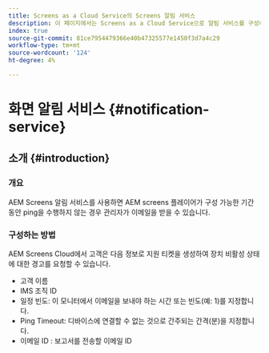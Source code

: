 ```yaml
---
title: Screens as a Cloud Service의 Screens 알림 서비스
description: 이 페이지에서는 Screens as a Cloud Service으로 알림 서비스를 구성하는 방법에 대해 설명합니다.
index: true
source-git-commit: 81ce7954479366e40b47325577e1450f3d7a4c29
workflow-type: tm+mt
source-wordcount: '124'
ht-degree: 4%

---
```



# 화면 알림 서비스 {#notification-service}

## 소개 {#introduction}

### 개요

AEM Screens 알림 서비스를 사용하면 AEM screens 플레이어가 구성 가능한 기간 동안 ping을 수행하지 않는 경우 관리자가 이메일을 받을 수 있습니다.

### 구성하는 방법

AEM Screens Cloud에서 고객은 다음 정보로 지원 티켓을 생성하여 장치 비활성 상태에 대한 경고를 요청할 수 있습니다.

* 고객 이름
* IMS 조직 ID
* 일정 빈도: 이 모니터에서 이메일을 보내야 하는 시간 또는 빈도(예: 1)를 지정합니다.
* Ping Timeout: 디바이스에 연결할 수 없는 것으로 간주되는 간격(분)을 지정합니다.
* 이메일 ID : 보고서를 전송할 이메일 ID